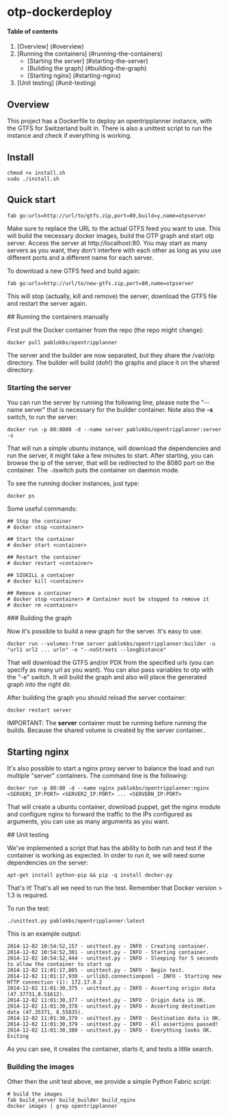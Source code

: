 otp-dockerdeploy
================

#### Table of contents

1. [Overview] (#overview)
2. [Running the containers] (#running-the-containers)
   * [Starting the server] (#starting-the-server)
   * [Building the graph] (#building-the-graph)
   * [Starting nginx] (#starting-nginx)
3. [Unit testing] (#unit-testing)

## Overview

This project has a Dockerfile to deploy an opentripplanner instance, with the GTFS for Switzerland built in. There is also a unittest script to run the instance and check if everything is working.

## Install

```
chmod +x install.sh
sudo ./install.sh
```

## Quick start

```
fab go:urls=http://url/to/gtfs.zip,port=80,build=y,name=otpserver
```

Make sure to replace the URL to the actual GTFS feed you want to use. This will build the necessary docker images, build the OTP graph and
start otp server. Access the server at http://localhost:80. You may start as many servers as you want, they don't interfere with each other as
long as you use different ports and a different name for each server. 

To download a new GTFS feed and build again:

```
fab go:urls=http://url/to/new-gtfs.zip,port=80,name=otpserver
```

This will stop (actually, kill and remove) the server, download the GTFS file and restart the server again.
	

## Running the containers manually

First pull the Docker container from the repo (the repo might change):

`docker pull pablokbs/opentripplanner` 

The server and the builder are now separated, but they share the /var/otp directory. The builder will build (doh!) the graphs and place it on the shared directory.

### Starting the server

You can run the server by running the following line, please note the "--name server" that is necessary for the builder container. Note also the **-s** switch, to run the server:

`docker run -p 80:8080 -d --name server pablokbs/opentripplanner:server -s`

That will run a simple ubuntu instance, will download the dependencies and run the server, it might take a few minutes to start. After starting, you can browse the ip of the server, that will be redirected to the 8080 port on the container. The `-d`switch puts the container on daemon mode.

To see the running docker instances, just type:

`docker ps`

Some useful commands:

```
## Stop the container
# docker stop <container>

## Start the container
# docker start <container>

## Restart the container
# docker restart <container>

## SIGKILL a container
# docker kill <container>

## Remove a container
# docker stop <container> # Container must be stopped to remove it
# docker rm <container>
```

### Building the graph

Now it's possible to build a new graph for the server. It's easy to use:

`docker run --volumes-from server pablokbs/opentripplanner:builder -u "url1 url2 ... urln" -e "--noStreets --longDistance"`

That will download the GTFS and/or PDX from the specified urls (you can specify as many url as you want). You can also pass variables to otp with the "-e" switch. It will build the graph and also will place the generated graph into the right dir.

After building the graph you should reload the server container:

`docker restart server`

IMPORTANT: The **server** container must be running before running the builds. Because the shared volume is created by the server container.. 

## Starting nginx

It's also possible to start a nginx proxy server to balance the load and run multiple "server" containers. The command line is the following:

`docker run -p 80:80 -d --name nginx pablokbs/opentripplanner:nginx <SERVER1_IP:PORT> <SERVER2_IP:PORT> ... <SERVERN_IP:PORT>`

That will create a ubuntu container, download puppet, get the nginx module and configure nginx to forward the traffic to the IPs configured as arguments, you can use as many arguments as you want.

## Unit testing

We've implemented a script that has the ability to both run and test if the container is working as expected. In order to run it, we will need some dependencies on the server:

`apt-get install python-pip && pip -q install docker-py`

That's it! That's all we need to run the test. Remember that Docker version > 1.3 is required.

To run the test:

`./unittest.py pablokbs/opentripplanner:latest`

This is an example output:

```
2014-12-02 10:54:52,157 - unittest.py - INFO - Creating container.
2014-12-02 10:54:52,301 - unittest.py - INFO - Starting container.
2014-12-02 10:54:52,444 - unittest.py - INFO - Sleeping for 5 seconds to allow the container to start up
2014-12-02 11:01:17,805 - unittest.py - INFO - Begin test.
2014-12-02 11:01:17,930 - urllib3.connectionpool - INFO - Starting new HTTP connection (1): 172.17.0.2
2014-12-02 11:01:30,375 - unittest.py - INFO - Asserting origin data (47.37731,8.51612).
2014-12-02 11:01:30,377 - unittest.py - INFO - Origin data is OK.
2014-12-02 11:01:30,378 - unittest.py - INFO - Asserting destination data (47.35371, 8.55835).
2014-12-02 11:01:30,379 - unittest.py - INFO - Destination data is OK.
2014-12-02 11:01:30,379 - unittest.py - INFO - All assertions passed!
2014-12-02 11:01:30,380 - unittest.py - INFO - Everything looks OK. Exiting
```

As you can see, it creates the container, starts it, and tests a little search.

### Building the images

Other then the unit test above, we provide a simple Python Fabric script:

```
# build the images
fab build_server build_builder build_nginx
docker images | grep opentripplanner
```


